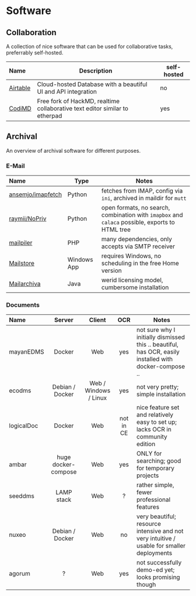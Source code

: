 # Software

## Collaboration

A collection of nice software that can be used for collaborative tasks, preferrably self-hosted.

| Name                                         | Description                                                                 | self-hosted |
| :------------------------------------------- | --------------------------------------------------------------------------- | ----------- |
| [Airtable](https://airtable.com/)            | Cloud-hosted Database with a beautiful UI and API integration               | no          |
| [CodiMD](https://github.com/hackmdio/codimd) | Free fork of HackMD, realtime collaborative text editor similar to etherpad | yes         |

## Archival

An overview of archival software for different purposes.

### E-Mail

| Name                                                      | Type        | Notes                                                                                           |
| :-------------------------------------------------------- | ----------- | ----------------------------------------------------------------------------------------------- |
| [ansemjo/imapfetch](https://github.com/ansemjo/imapfetch) | Python      | fetches from IMAP, config via `ini`, archived in maildir for `mutt`                             |
| [raymii/NoPriv](https://raymii.org/s/tags/nopriv.html)    | Python      | open formats, no search, combination with `imapbox` and `calaca` possible, exports to HTML tree |
| [mailpiler](http://www.mailpiler.org/)                    | PHP         | many dependencies, only accepts via SMTP receiver                                               |
| [Mailstore](https://www.mailstore.com/)                   | Windows App | requires Windows, no scheduling in the free Home version                                        |
| [Mailarchiva](https://www.mailarchiva.com/)               | Java        | werid licensing model, cumbersome installation                                                  |

### Documents

| Name       | Server              | Client                | OCR       | Notes                                                                                                  |
| :--------- |:-------------------:|:---------------------:|:---------:| ------------------------------------------------------------------------------------------------------ |
| mayanEDMS  | Docker              | Web                   | yes       | not sure why I initially dismissed this .. beautiful, has OCR, easily installed with docker-compose .. |
| ecodms     | Debian / Docker     | Web / Windows / Linux | yes       | not very pretty; simple installation                                                                   |
| logicalDoc | Docker              | Web                   | not in CE | nice feature set and relatively easy to set up; lacks OCR in community edition                         |
| ambar      | huge docker-compose | Web                   | yes       | ONLY for searching; good for temporary projects                                                        |
| seeddms    | LAMP stack          | Web                   | ?         | rather simple, fewer professional features                                                             |
| nuxeo      | Debian / Docker     | Web                   | no        | very beautiful; resource intensive and not very intuitive / usable for smaller deployments             |
| agorum     | ?                   | Web                   | yes       | not successfully demo-ed yet; looks promising though                                                   |
